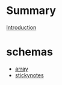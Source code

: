 # Summary

[Introduction](README.md)

# schemas
- [array](./array/README.md)
- [stickynotes](./stickynotes/README.md)
